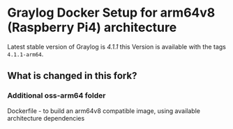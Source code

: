 # Graylog Docker Setup for arm64v8 (Raspberry Pi4) architecture

Latest stable version of Graylog is *4.1.1* this Version is available with the tags `4.1.1-arm64`.


## What is changed in this fork?

### Additional oss-arm64 folder

Dockerfile - to build an arm64v8 compatible image, using available architecture dependencies